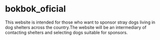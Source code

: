 # bokbok_oficial
This website is intended for those who want to sponsor stray dogs living in dog shelters across the country.The website will be an intermediary of contacting shelters and selecting dogs suitable for sponsors.
